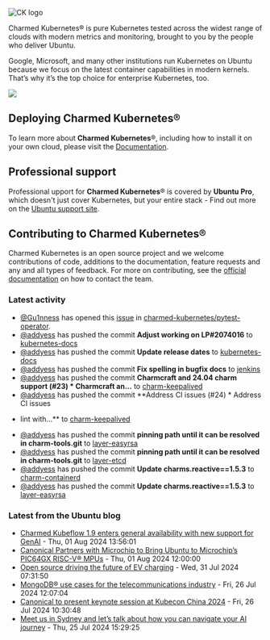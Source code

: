 ![CK logo](https://assets.ubuntu.com/v1/451d4cf4-Charmed+Kubernetes_RGB_onWhite_2022.svg)

Charmed Kubernetes® is pure Kubernetes tested across the widest range of clouds with modern metrics and monitoring, brought to you by the people who deliver Ubuntu.

Google, Microsoft, and many other institutions run Kubernetes on Ubuntu because we focus on the latest container capabilities in modern kernels. That’s why it’s the top choice for enterprise Kubernetes, too.

![](https://assets.ubuntu.com/v1/843c77b6-juju-at-a-glace.svg)

## Deploying Charmed Kubernetes®

To learn more about **Charmed Kubernetes**®, including how to install it on your own cloud, please visit the [Documentation][docs].

## Professional support

Professional upport for **Charmed Kubernetes**® is covered by **Ubuntu Pro**, which doesn't just cover Kubernetes, but your entire stack - Find out more on the [Ubuntu support site](https://ubuntu.com/support).

## Contributing to Charmed Kubernetes®

Charmed Kubernetes is an open source project and we welcome contributions of code, additions to the documentation, feature requests and any and all types of feedback. For more on contributing, see the [official documentation][get-in-touch] on how to contact the team.

<!-- LINKS -->
[docs]: https://ubuntu.com/kubernetes/docs
[get-in-touch]: https://ubuntu.com/kubernetes/docs/get-in-touch

### Latest activity

<!-- activity starts -->
 - [@Gu1nness](https://github.com/Gu1nness) has opened this [issue](https://github.com/charmed-kubernetes/pytest-operator/issues/137) in [charmed-kubernetes/pytest-operator](https://api.github.com/repos/charmed-kubernetes/pytest-operator).
 - [@addyess](https://github.com/addyess) has pushed the commit **Adjust working on LP#2074016** to [kubernetes-docs](https://github.com/charmed-kubernetes/kubernetes-docs)
 - [@addyess](https://github.com/addyess) has pushed the commit **Update release dates** to [kubernetes-docs](https://github.com/charmed-kubernetes/kubernetes-docs)
 - [@addyess](https://github.com/addyess) has pushed the commit **Fix spelling in bugfix docs** to [jenkins](https://github.com/charmed-kubernetes/jenkins)
 - [@addyess](https://github.com/addyess) has pushed the commit **Charmcraft and 24.04 charm support (#23)  * Charmcraft an...** to [charm-keepalived](https://github.com/charmed-kubernetes/charm-keepalived)
 - [@addyess](https://github.com/addyess) has pushed the commit **Address CI issues (#24)  * Address CI issues * lint with...** to [charm-keepalived](https://github.com/charmed-kubernetes/charm-keepalived)
 - [@addyess](https://github.com/addyess) has pushed the commit **pinning path until it can be resolved in charm-tools.git** to [layer-easyrsa](https://github.com/charmed-kubernetes/layer-easyrsa)
 - [@addyess](https://github.com/addyess) has pushed the commit **pinning path until it can be resolved in charm-tools.git** to [layer-etcd](https://github.com/charmed-kubernetes/layer-etcd)
 - [@addyess](https://github.com/addyess) has pushed the commit **Update charms.reactive==1.5.3** to [charm-containerd](https://github.com/charmed-kubernetes/charm-containerd)
 - [@addyess](https://github.com/addyess) has pushed the commit **Update charms.reactive==1.5.3** to [layer-easyrsa](https://github.com/charmed-kubernetes/layer-easyrsa)
<!-- activity ends -->

<!-- roadmap starts -->

<!-- roadmap ends -->

### Latest from the Ubuntu blog

<!-- blog starts -->
* [Charmed Kubeflow 1.9 enters general availability with new support for GenAI](https://ubuntu.com//blog/kubeflow-1-9-ga) - Thu, 01 Aug 2024 13:56:01 
* [Canonical Partners with Microchip to Bring Ubuntu to Microchip&#8217;s PIC64GX RISC-V® MPUs](https://ubuntu.com//blog/canonical-partners-with-microchip-to-bring-ubuntu-to-microchips-pic64gx-risc-v-mpus) - Thu, 01 Aug 2024 12:00:00 
* [Open source driving the future of EV charging](https://ubuntu.com//blog/open-source-driving-the-future-of-ev-charging) - Wed, 31 Jul 2024 07:31:50 
* [MongoDB® use cases for the telecommunications industry](https://ubuntu.com//blog/enterprise-mongodb-use-cases-telecommunications-industry) - Fri, 26 Jul 2024 12:07:04 
* [Canonical to present keynote session at Kubecon China 2024](https://ubuntu.com//blog/kubecon-china-2024) - Fri, 26 Jul 2024 10:30:48 
* [Meet us in Sydney and let’s talk about how you can navigate your AI journey](https://ubuntu.com//blog/ai-in-asia-pacific) - Thu, 25 Jul 2024 15:29:25 
<!-- blog ends -->

